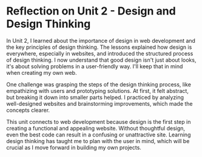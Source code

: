 # **Reflection on Unit 2 - Design and Design Thinking**

In Unit 2, I learned about the importance of design in web development and the key principles of design thinking. The lessons explained how design is everywhere, especially in websites, and introduced the structured process of design thinking. I now understand that good design isn't just about looks, it's about solving problems in a user-friendly way. I'll keep that in mind when creating my own web.

One challenge was grasping the steps of the design thinking process, like empathizing with users and prototyping solutions. At first, it felt abstract, but breaking it down into smaller parts helped. I practiced by analyzing well-designed websites and brainstorming improvements, which made the concepts clearer.

This unit connects to web development because design is the first step in creating a functional and appealing website. Without thoughtful design, even the best code can result in a confusing or unattractive site. Learning design thinking has taught me to plan with the user in mind, which will be crucial as I move forward in building my own projects.

